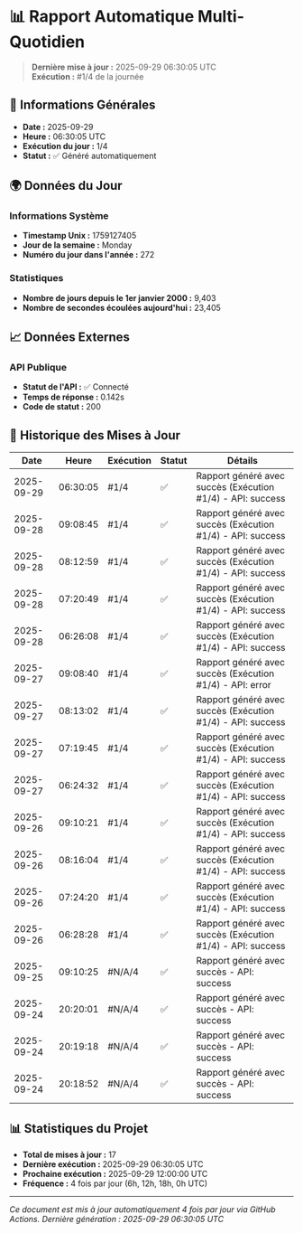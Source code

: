 # 📊 Rapport Automatique Multi-Quotidien

> **Dernière mise à jour :** 2025-09-29 06:30:05 UTC  
> **Exécution :** #1/4 de la journée

## 📅 Informations Générales

- **Date :** 2025-09-29
- **Heure :** 06:30:05 UTC
- **Exécution du jour :** 1/4
- **Statut :** ✅ Généré automatiquement

## 🌍 Données du Jour

### Informations Système
- **Timestamp Unix :** 1759127405
- **Jour de la semaine :** Monday
- **Numéro du jour dans l'année :** 272

### Statistiques
- **Nombre de jours depuis le 1er janvier 2000 :** 9,403
- **Nombre de secondes écoulées aujourd'hui :** 23,405

## 📈 Données Externes

### API Publique
- **Statut de l'API :** ✅ Connecté
- **Temps de réponse :** 0.142s
- **Code de statut :** 200

## 🔄 Historique des Mises à Jour

| Date | Heure | Exécution | Statut | Détails |
|------|-------|-----------|--------|---------|
| 2025-09-29 | 06:30:05 | #1/4 | ✅ | Rapport généré avec succès (Exécution #1/4) - API: success |
| 2025-09-28 | 09:08:45 | #1/4 | ✅ | Rapport généré avec succès (Exécution #1/4) - API: success |
| 2025-09-28 | 08:12:59 | #1/4 | ✅ | Rapport généré avec succès (Exécution #1/4) - API: success |
| 2025-09-28 | 07:20:49 | #1/4 | ✅ | Rapport généré avec succès (Exécution #1/4) - API: success |
| 2025-09-28 | 06:26:08 | #1/4 | ✅ | Rapport généré avec succès (Exécution #1/4) - API: success |
| 2025-09-27 | 09:08:40 | #1/4 | ✅ | Rapport généré avec succès (Exécution #1/4) - API: error |
| 2025-09-27 | 08:13:02 | #1/4 | ✅ | Rapport généré avec succès (Exécution #1/4) - API: success |
| 2025-09-27 | 07:19:45 | #1/4 | ✅ | Rapport généré avec succès (Exécution #1/4) - API: success |
| 2025-09-27 | 06:24:32 | #1/4 | ✅ | Rapport généré avec succès (Exécution #1/4) - API: success |
| 2025-09-26 | 09:10:21 | #1/4 | ✅ | Rapport généré avec succès (Exécution #1/4) - API: success |
| 2025-09-26 | 08:16:04 | #1/4 | ✅ | Rapport généré avec succès (Exécution #1/4) - API: success |
| 2025-09-26 | 07:24:20 | #1/4 | ✅ | Rapport généré avec succès (Exécution #1/4) - API: success |
| 2025-09-26 | 06:28:28 | #1/4 | ✅ | Rapport généré avec succès (Exécution #1/4) - API: success |
| 2025-09-25 | 09:10:25 | #N/A/4 | ✅ | Rapport généré avec succès - API: success |
| 2025-09-24 | 20:20:01 | #N/A/4 | ✅ | Rapport généré avec succès - API: success |
| 2025-09-24 | 20:19:18 | #N/A/4 | ✅ | Rapport généré avec succès - API: success |
| 2025-09-24 | 20:18:52 | #N/A/4 | ✅ | Rapport généré avec succès - API: success |

## 📊 Statistiques du Projet

- **Total de mises à jour :** 17
- **Dernière exécution :** 2025-09-29 06:30:05 UTC
- **Prochaine exécution :** 2025-09-29 12:00:00 UTC
- **Fréquence :** 4 fois par jour (6h, 12h, 18h, 0h UTC)

---

*Ce document est mis à jour automatiquement 4 fois par jour via GitHub Actions.*
*Dernière génération : 2025-09-29 06:30:05 UTC*
